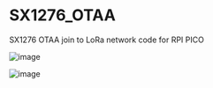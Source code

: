 # SX1276_OTAA
SX1276 OTAA join to LoRa network code for RPI PICO 

![image](https://github.com/OmriBlum/SX1276_OTAA/assets/87595748/fbfcbccf-8166-4230-80b1-87e1f716dadd)

![image](https://github.com/OmriBlum/SX1276_OTAA/assets/87595748/3354d7c2-fb46-4ff1-9c08-a771836ae834)
